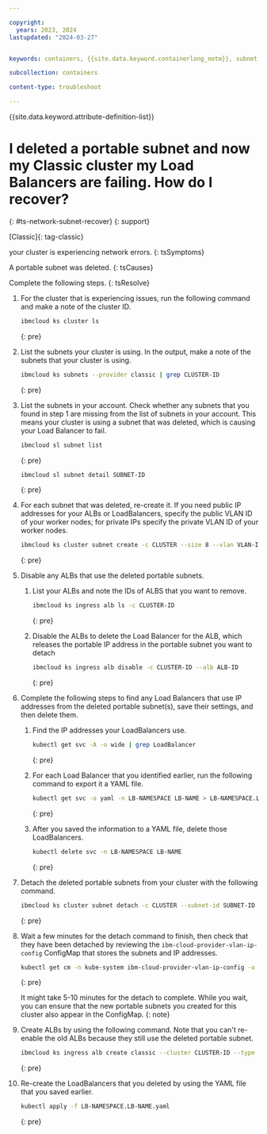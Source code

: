 ```yaml
---

copyright: 
  years: 2023, 2024
lastupdated: "2024-03-27"


keywords: containers, {{site.data.keyword.containerlong_notm}}, subnet, detach

subcollection: containers

content-type: troubleshoot

---
```


{{site.data.keyword.attribute-definition-list}}


# I deleted a portable subnet and now my Classic cluster my Load Balancers are failing. How do I recover?
{: #ts-network-subnet-recover}
{: support}

[Classic]{: tag-classic}

your cluster is experiencing network errors.
{: tsSymptoms}

A portable subnet was deleted.
{: tsCauses}

Complete the following steps.
{: tsResolve}


1. For the cluster that is experiencing issues, run the following command and make a note of the cluster ID.
    ```sh
    ibmcloud ks cluster ls
    ```
    {: pre}


1. List the subnets your cluster is using. In the output, make a note of the subnets that your cluster is using.
    ```sh
    ibmcloud ks subnets --provider classic | grep CLUSTER-ID
    ```
    {: pre}


1. List the subnets in your account. Check whether any subnets that you found in step 1 are missing from the list of subnets in your account. This means your cluster is using a subnet that was deleted, which is causing your Load Balancer to fail.
    
    ```sh
    ibmcloud sl subnet list
    ```
    {: pre}
    
    ```sh
    ibmcloud sl subnet detail SUBNET-ID
    ```
    {: pre}


1. For each subnet that was deleted, re-create it. If you need public IP addresses for your ALBs or LoadBalancers, specify the public VLAN ID of your worker nodes; for private IPs specify the private VLAN ID of your worker nodes.
    ```sh
    ibmcloud ks cluster subnet create -c CLUSTER --size 8 --vlan VLAN-ID
    ```
    {: pre}



1. Disable any ALBs that use the deleted portable subnets.
    1. List your ALBs and note the IDs of ALBS that you want to remove.
        ```sh
        ibmcloud ks ingress alb ls -c CLUSTER-ID
        ```
        {: pre}
    
    1. Disable the ALBs to delete the Load Balancer for the ALB, which releases the portable IP address in the portable subnet you want to detach
        ```sh
        ibmcloud ks ingress alb disable -c CLUSTER-ID --alb ALB-ID
        ```
        {: pre}

1. Complete the following steps to find any Load Balancers that use IP addresses from the deleted portable subnet(s), save their settings, and then delete them.

    1. Find the IP addresses your LoadBalancers use.
        ```sh
        kubectl get svc -A -o wide | grep LoadBalancer
        ```
        {: pre}
      
    1. For each Load Balancer that you identified earlier, run the following command to export it a YAML file.
        ```sh
        kubectl get svc -o yaml -n LB-NAMESPACE LB-NAME > LB-NAMESPACE.LB-NAME.yaml
        ```
        {: pre}
        
    1. After you saved the information to a YAML file, delete those LoadBalancers.
        ```sh
        kubectl delete svc -n LB-NAMESPACE LB-NAME
        ```
        {: pre}

1. Detach the deleted portable subnets from your cluster with the following command.
    ```sh
    ibmcloud ks cluster subnet detach -c CLUSTER --subnet-id SUBNET-ID
    ```
    {: pre}

1. Wait a few minutes for the detach command to finish, then check that they have been detached by reviewing the `ibm-cloud-provider-vlan-ip-config` ConfigMap that stores the subnets and IP addresses.
    ```sh
    kubectl get cm -n kube-system ibm-cloud-provider-vlan-ip-config -o yaml
    ```
    {: pre}

    It might take 5-10 minutes for the detach to complete. While you wait, you can ensure that the new portable subnets you created for this cluster also appear in the ConfigMap.
    {: note}

1. Create ALBs by using the following command. Note that you can't re-enable the old ALBs because they still use the deleted portable subnet.
    ```sh
    ibmcloud ks ingress alb create classic --cluster CLUSTER-ID --type public|private --zone ZONE --vlan VLAN-ID
    ```
    {: pre}  

1. Re-create the LoadBalancers that you deleted by using the YAML file that you saved earlier.
    ```sh
    kubectl apply -f LB-NAMESPACE.LB-NAME.yaml
    ```
    {: pre}


